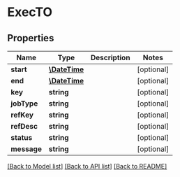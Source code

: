 # ExecTO

## Properties
Name | Type | Description | Notes
------------ | ------------- | ------------- | -------------
**start** | [**\DateTime**](\DateTime.md) |  | [optional] 
**end** | [**\DateTime**](\DateTime.md) |  | [optional] 
**key** | **string** |  | [optional] 
**jobType** | **string** |  | [optional] 
**refKey** | **string** |  | [optional] 
**refDesc** | **string** |  | [optional] 
**status** | **string** |  | [optional] 
**message** | **string** |  | [optional] 

[[Back to Model list]](../README.md#documentation-for-models) [[Back to API list]](../README.md#documentation-for-api-endpoints) [[Back to README]](../README.md)


